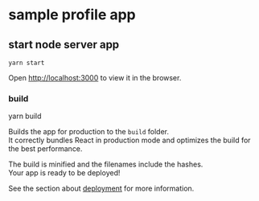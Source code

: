 # sample profile app

## start node server app

```shell
yarn start
```

Open [http://localhost:3000](http://localhost:3000) to view it in the browser.

### build

yarn build

Builds the app for production to the `build` folder.\
It correctly bundles React in production mode and optimizes the build for the best performance.

The build is minified and the filenames include the hashes.\
Your app is ready to be deployed!

See the section about [deployment](https://facebook.github.io/create-react-app/docs/deployment) for more information.
